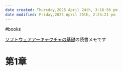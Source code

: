 ```yaml
---
date created: Thursday,2025 April 24th, 3:16:56 pm
date modified: Friday,2025 April 25th, 2:24:21 pm
---
```


#books 

[ソフトウェアアーキテクチャの基礎](https://www.oreilly.co.jp//books/9784873119823/)の読書メモです

# 第1章

